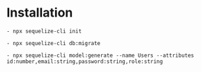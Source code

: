 # Installation
    - npx sequelize-cli init

    - npx sequelize-cli db:migrate
    
    - npx sequelize-cli model:generate --name Users --attributes id:number,email:string,password:string,role:string
